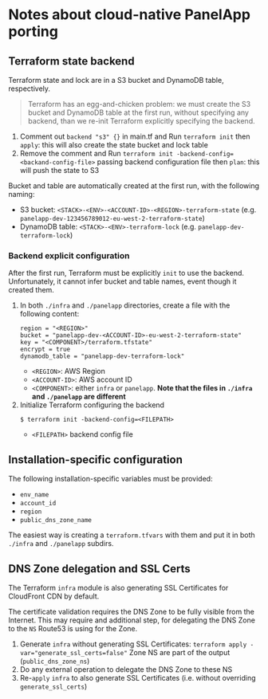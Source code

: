 # Notes about cloud-native PanelApp porting

## Terraform state backend

Terraform state and lock are in a S3 bucket and DynamoDB table, respectively.

> Terraform has an egg-and-chicken problem: we must create the S3 bucket and DynamoDB table at the first run,
> without specifying any backend, than we re-init Terraform explicitly specifying the backend.

1. Comment out  `backend "s3" {}` in main.tf and Run `terraform init` then `apply`: this will also create the state bucket and lock table
2. Remove the comment and Run `terraform init -backend-config=<backand-config-file>` passing backend configuration file then `plan`: 
    this will push the state to S3

Bucket and table are automatically created at the first run, with the following naming:

* S3 bucket: `<STACK>-<ENV>-<ACCOUNT-ID>-<REGION>-terraform-state` (e.g. `panelapp-dev-123456789012-eu-west-2-terraform-state`)
* DynamoDB table: `<STACK>-<ENV>-terraform-lock` (e.g. `panelapp-dev-terraform-lock`)

### Backend explicit configuration

After the first run, Terraform must be explicitly `init` to use the backend.
Unfortunately, it cannot infer bucket and table names, event though it created them.

1. In both `./infra` and `./panelapp` directories, create a file with the following content:
    ```
    region = "<REGION>"
    bucket = "panelapp-dev-<ACCOUNT-ID>-eu-west-2-terraform-state"
    key = "<COMPONENT>/terraform.tfstate"
    encrypt = true
    dynamodb_table = "panelapp-dev-terraform-lock"
    ```
    * `<REGION>`: AWS Region
    * `<ACCOUNT-ID>`: AWS account ID
    * `<COMPONENT>`: either `infra` or `panelapp`. **Note that the files in `./infra` and `./panelapp` are different**
2. Initialize Terraform configuring the backend
    ```
    $ terraform init -backend-config=<FILEPATH>
    ```
    * `<FILEPATH>` backend config file


## Installation-specific configuration

The following installation-specific variables must be provided:

* `env_name`
* `account_id`
* `region`
* `public_dns_zone_name`

The easiest way is creating a `terraform.tfvars` with them and put it in both `./infra` and `./panelapp` subdirs.

## DNS Zone delegation and SSL Certs

The Terraform `infra` module is also generating SSL Certificates for CloudFront CDN by default.

The certificate validation requires the DNS Zone to be fully visible from the Internet. 
This may require and additional step, for delegating the DNS Zone to the `NS` Route53 is using for the Zone.

1. Generate `infra` without generating SSL Certificates: `terraform apply -var="generate_ssl_certs=false"`
    Zone NS are part of the output (`public_dns_zone_ns`)
2. Do any external operation to delegate the DNS Zone to these NS
3. Re-`apply` `infra` to also generate SSL Certificates (i.e. without overriding `generate_ssl_certs`)
